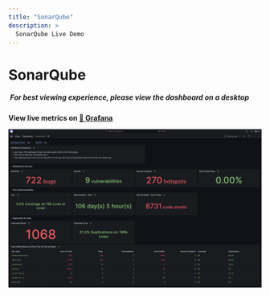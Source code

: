 ```yaml
---
title: "SonarQube"
description: >
  SonarQube Live Demo
---
```


# SonarQube

<div className="info">
  <h5>
    <img
      src="https://user-images.githubusercontent.com/84442212/197146839-c2d116e6-e0b8-40a0-bb29-e51fb4805a81.png"
      alt=""
      width="3%"
    /> For best viewing experience, please view the dashboard on a desktop
  </h5>
</div>

**View live metrics on [🔗 Grafana](https://grafana-lake.demo.devlake.io/grafana/d/WA0qbuJ4k/sonarqube?orgId=1&from=now-6M&to=now)**

![SonarQube](./SonarQube.png)

<!-- <iframe src="https://grafana-lake.demo.devlake.io/grafana/d/WA0qbuJ4k/sonarqube?orgId=1&from=now-6M&to=now" width="135%" height="1240px"></iframe> -->
